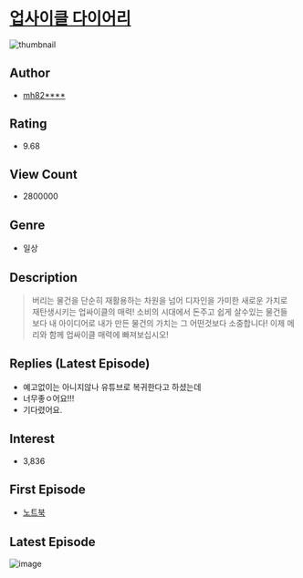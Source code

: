 # [업사이클 다이어리](https://comic.naver.com/bestChallenge/list?titleId=662078)
![thumbnail](https://image-comic.pstatic.net/user_contents_data/challenge_comic/2016/11/12/290979/thumbnail_title_mh820619_112804_.jpg)

## Author
- [mh82****](https://comic.naver.com/artistTitle?id=290979)

## Rating
- 9.68

## View Count
- 2800000

## Genre
- 일상

## Description
> 버리는 물건을 단순히 재활용하는 차원을 넘어 디자인을 가미한 새로운 가치로 재탄생시키는 업싸이클의 매력! 소비의 시대에서 돈주고 쉽게 살수있는 물건들 보다 내 아이디어로 내가 만든 물건의 가치는 그 어떤것보다 소중합니다! 이제 메리와 함께 업싸이클 매력에 빠져보십시오!

## Replies (Latest Episode)
- 예고없이는 아니지않나 유튜브로 복귀한다고 하셨는데
- 너무좋ㅇ어요!!!
- 기다렸어요.

## Interest
- 3,836

## First Episode
- [노트북](https://comic.naver.com/bestChallenge/detail?titleId=662078&no=3)

## Latest Episode
![image](https://image-comic.pstatic.net/user_contents_data/challenge_comic/2021/01/30/290979/upload_3906646423071123046.jpeg)
